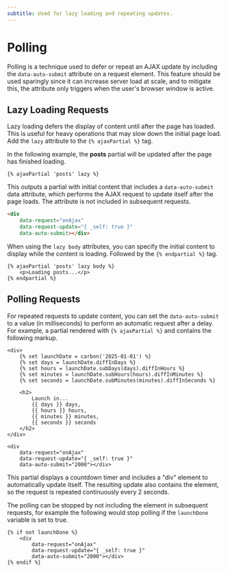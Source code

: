 ```yaml
---
subtitle: Used for lazy loading and repeating updates.
---
```

# Polling

Polling is a technique used to defer or repeat an AJAX update by including the `data-auto-submit` attribute on a request element. This feature should be used sparingly since it can increase server load at scale, and to mitigate this, the attribute only triggers when the user's browser window is active.

## Lazy Loading Requests

Lazy loading defers the display of content until after the page has loaded. This is useful for heavy operations that may slow down the initial page load. Add the `lazy` attribute to the `{% ajaxPartial %}` tag.

In the following example, the **posts** partial will be updated after the page has finished loading.

```twig
{% ajaxPartial 'posts' lazy %}
```

This outputs a partial with initial content that includes a `data-auto-submit` data attribute, which performs the AJAX request to update itself after the page loads. The attribute is not included in subsequent requests.

```html
<div
    data-request="onAjax"
    data-request-update="{ _self: true }"
    data-auto-submit></div>
```

When using the `lazy body` attributes, you can specify the initial content to display while the content is loading. Followed by the `{% endpartial %}` tag.

```twig
{% ajaxPartial 'posts' lazy body %}
    <p>Loading posts...</p>
{% endpartial %}
```

## Polling Requests

For repeated requests to update content, you can set the `data-auto-submit` to a value (in milliseconds) to perform an automatic request after a delay. For example, a partial rendered with `{% ajaxPartial %}` and contains the following markup.

```twig
<div>
    {% set launchDate = carbon('2025-01-01') %}
    {% set days = launchDate.diffInDays %}
    {% set hours = launchDate.subDays(days).diffInHours %}
    {% set minutes = launchDate.subHours(hours).diffInMinutes %}
    {% set seconds = launchDate.subMinutes(minutes).diffInSeconds %}

    <h2>
        Launch in...
        {{ days }} days,
        {{ hours }} hours,
        {{ minutes }} minutes,
        {{ seconds }} seconds
    </h2>
</div>

<div
    data-request="onAjax"
    data-request-update="{ _self: true }"
    data-auto-submit="2000"></div>
```

This partial displays a countdown timer and includes a "div" element to automatically update itself. The resulting update also contains the element, so the request is repeated continuously every 2 seconds.

The polling can be stopped by not including the element in subsequent requests, for example the following would stop polling if the `launchDone` variable is set to true.

```twig
{% if not launchDone %}
    <div
        data-request="onAjax"
        data-request-update="{ _self: true }"
        data-auto-submit="2000"></div>
{% endif %}
```
